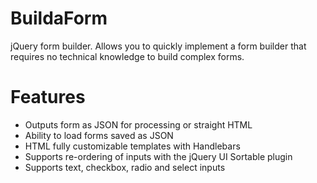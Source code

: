 BuildaForm
==========

jQuery form builder. Allows you to quickly implement a form builder that requires no technical knowledge to build complex forms.

Features
========
- Outputs form as JSON for processing or straight HTML
- Ability to load forms saved as JSON
- HTML fully customizable templates with Handlebars
- Supports re-ordering of inputs with the jQuery UI Sortable plugin
- Supports text, checkbox, radio and select inputs